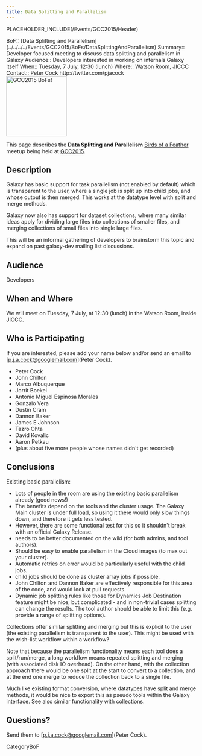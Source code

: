 ```yaml
---
title: Data Splitting and Parallelism
---
```

PLACEHOLDER_INCLUDE(/Events/GCC2015/Header)



<div class='dictbox'>
 BoF:: [Data Splitting and Parallelism](../../../../Events/GCC2015/BoFs/DataSplittingAndParallelism)
 Summary:: Developer focused meeting to discuss data splitting and parallelism in Galaxy
 Audience:: Developers interested in working on internals Galaxy itself
 When:: Tuesday, 7 July, 12:30 (lunch)
 Where:: Watson Room, JICCC
 Contact:: Peter Cock http://twitter.com/pjacock
</div>

<div class='left'><a href='/Events/GCC2015/BoFs'><img src='/Images/Logos/GCC2015BoFs300.png' alt='GCC2015 BoFs!' width="160" /></a></div>

This page describes the **Data Splitting and Parallelism** [Birds of a Feather](/Events/GCC2015/BoFs) meetup being held at [GCC2015](http://gcc2015.tsl.ac.uk/).

## Description

Galaxy has basic support for task parallelism (not enabled by default) which is transparent to the user, where a single job is split up into child jobs, and whose output is then merged. This works at the datatype level with split and merge methods.

Galaxy now also has support for dataset collections, where many similar ideas apply for dividing large files into collections of smaller files, and merging collections of small files into single large files.

This will be an informal gathering of developers to brainstorm this topic and expand on past galaxy-dev mailing list discussions.

## Audience

Developers

## When and Where

We will meet on Tuesday, 7 July, at 12:30 (lunch) in the Watson Room, inside JICCC.

## Who is Participating

If you are interested, please add your name below and/or send an email to [p.j.a.cock@googlemail.com](Peter Cock).

* Peter Cock
* John Chilton
* Marco Albuquerque
* Jorrit Boekel
* Antonio Miguel Espinosa Morales
* Gonzalo Vera
* Dustin Cram
* Dannon Baker
* James E Johnson
* Tazro Ohta
* David Kovalic
* Aaron Petkau
* (plus about five more people whose names didn't get recorded)

## Conclusions

Existing basic parallelism:

* Lots of people in the room are using the existing basic parallelism already (good news!)
* The benefits depend on the tools and the cluster usage. The Galaxy Main cluster is under full load, so using it there would only slow things down, and therefore it gets less tested.
* However, there are some functional test for this so it shouldn't break with an official Galaxy Release.
* needs to be better documented on the wiki (for both admins, and tool authors).
* Should be easy to enable parallelism in the Cloud images (to max out your cluster).
* Automatic retries on  error would be particularly useful with the child jobs.
* child jobs should be done as cluster array jobs if possible.
* John Chilton and Dannon Baker are effectively responsible for this area of the code, and would look at pull requests.
* Dynamic job splitting rules like those for Dynamics Job Destination feature might be nice, but complicated - and in non-trivial cases splitting can change the results. The tool author should be able to limit this (e.g. provide a range of splitting options).

Collections offer similar splitting and merging but this is explicit to the user (the existing parallelism is transparent to the user). This might be used with the wish-list workflow within a workflow?

Note that because the parallelism functionality means each tool does a split/run/merge, a long workflow means repeated splitting and merging (with associated disk IO overhead). On the other hand, with the collection approach there would be one split at the start to convert to a collection, and at the end one merge to reduce the collection back to a single file.

Much like existing format conversion, where datatypes have split and merge methods, it would be nice to export this as pseudo tools within the Galaxy interface. See also similar functionality with collections.

## Questions?

Send them to [p.j.a.cock@googlemail.com](Peter Cock).

CategoryBoF
